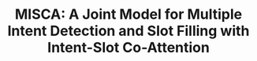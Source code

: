 ---
title: "MISCA: A Joint Model for Multiple Intent Detection and Slot Filling with Intent-Slot Co-Attention"
collection: publications
permalink: /publication/misca
venue: 'Findings of the Association for Computational Linguistics: EMNLP'
award: 
authors: '<b>Thinh Pham</b>, Chi Bao Tran, Dat Quoc Nguyen'
paper: "http://thinhphp.github.io/files/MISCA.pdf"
year: 2023
code: "https://github.com/VinAIResearch/MISCA"
blog: 
slide: 
talk: 
---